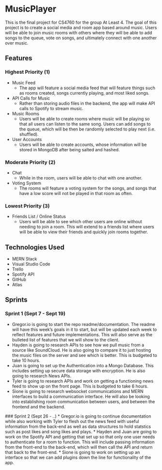 # MusicPlayer
This is the final project for CS4760 for the group At Least 4. The goal of this project is to create a social media and room app based around music. Users will be able to join music rooms with others where they will be able to add songs to the queue, vote on songs, and ultimately connect with one another over music. 

## Features
### Highest Priority (1)
* Music Feed
  * The app will feature a social media feed that will feature things such as rooms created, songs currently playing, and most liked songs. 
* API Calls for Music
  * Rather than storing audio files in the backend, the app will make API calls to Spotify to stream music.
* Music Rooms
  * Users will be able to create rooms where music will be playing so that all users can listen to the same song. Users can add songs to the queue, which will be then be randomly selected to play next (i.e. shuffled).
* User Accounts
  * Users will be able to create accounts, whose information will be stored in MongoDB after being salted and hashed.
### Moderate Priority (2)
* Chat
  * While in the room, users will be able to chat with one another.
* Voting System
  * The rooms will feature a voting system for the songs, and songs that have a low score will not be played in that room as often.
### Lowest Priority (3)
* Friends List / Online Status
  * Users will be able to see which other users are online without needing to join a room. This will extend to a friends list where users will be able to view their friends and quickly join rooms together.

## Technologies Used
* MERN Stack
* Visual Studio Code
* Trello
* Spotify API
* GitHub
* Atlas

## Sprints
### Sprint 1 (Sept 7 - Sept 19)
<ul>
  <li>Gregor.io is going to start the repo readme/documentation. The readme will have this week’s goals in it to start, but will be updated each week to reflect features and future implementations. This will also serve as the bulleted list of features that we will show to the client.</li>
  <li>Hayden is going to research APIs to see how we pull music from a source like SoundCloud. He is also going to compare it to just hosting the music files on the server and see which is better. This is budgeted to take 10 hours.</li>
  <li>Juan is going to set up the Authentication into a Mongo Database. This includes setting up secure data storage with encryption. He is also going to research News APIs. </li>
  <li>Tyler is going to research APIs and work on getting a functioning news feed to show up on the front page. This is budgeted to take 6 hours.</li>
  <li>Sione is going to research websocket communications and MERN interfaces to build a communication interface. He will also be looking into establishing room communication between users, and between the frontend and the backend.</li>
</ul>
### Sprint 2 (Sept 26 - ..)
* Gregor.io is going to continue documentation while also working with Tyler to flesh out the news feed with useful information from the back-end as well as data structures to hold statstics such as post likes and song likes and plays.
* Hayden and Juan are going to work on the Spotify API and getting that set up so that only one user needs to authenticate for a room to function. This will include passing information from the front-end to the back-end, which will then call the API and return that back to the front-end.
* Sione is going to work on setting up an interface so that we can add plugins down the line for functionality of the app.
